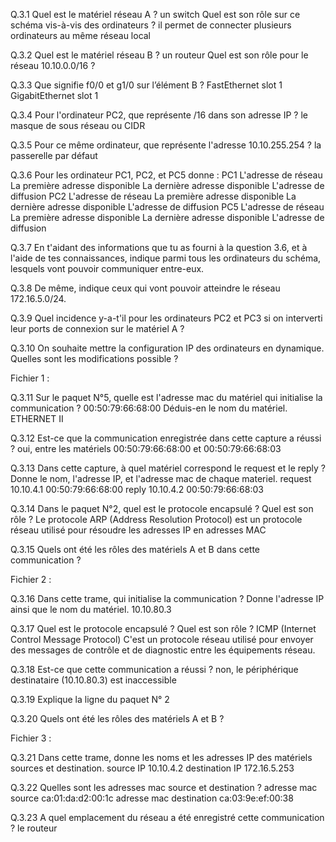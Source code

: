 Q.3.1 Quel est le matériel réseau A ?
un switch
Quel est son rôle sur ce schéma vis-à-vis des ordinateurs ?
il permet de connecter plusieurs ordinateurs au même réseau local

Q.3.2 Quel est le matériel réseau B ?
un routeur
Quel est son rôle pour le réseau 10.10.0.0/16 ?


Q.3.3 Que signifie f0/0 et g1/0 sur l’élément B ?
FastEthernet slot 1
GigabitEthernet slot 1

Q.3.4 Pour l'ordinateur PC2, que représente /16 dans son adresse IP ?
le masque de sous réseau ou CIDR

Q.3.5 Pour ce même ordinateur, que représente l'adresse 10.10.255.254 ?
la passerelle par défaut

Q.3.6 Pour les ordinateur PC1, PC2, et PC5 donne :
PC1
L'adresse de réseau
La première adresse disponible
La dernière adresse disponible
L'adresse de diffusion
PC2
L'adresse de réseau
La première adresse disponible
La dernière adresse disponible
L'adresse de diffusion
PC5
L'adresse de réseau
La première adresse disponible
La dernière adresse disponible
L'adresse de diffusion

Q.3.7 En t'aidant des informations que tu as fourni à la question 3.6, et à l'aide de tes connaissances, indique parmi tous les ordinateurs du schéma, lesquels vont pouvoir communiquer entre-eux.

Q.3.8 De même, indique ceux qui vont pouvoir atteindre le réseau 172.16.5.0/24.

Q.3.9 Quel incidence y-a-t'il pour les ordinateurs PC2 et PC3 si on interverti leur ports de connexion sur le matériel A ?

Q.3.10 On souhaite mettre la configuration IP des ordinateurs en dynamique. Quelles sont les modifications possible ?

Fichier 1 :

Q.3.11 Sur le paquet N°5, quelle est l'adresse mac du matériel qui initialise la communication ?
00:50:79:66:68:00
Déduis-en le nom du matériel.
ETHERNET II

Q.3.12 Est-ce que la communication enregistrée dans cette capture a réussi ? 
oui, entre les matériels 00:50:79:66:68:00 et 00:50:79:66:68:03

Q.3.13 Dans cette capture, à quel matériel correspond le request et le reply ? 
Donne le nom, l'adresse IP, et l'adresse mac de chaque materiel.
request 10.10.4.1 00:50:79:66:68:00
reply 10.10.4.2 00:50:79:66:68:03

Q.3.14 Dans le paquet N°2, quel est le protocole encapsulé ? Quel est son rôle ?
Le protocole ARP (Address Resolution Protocol) est un protocole réseau utilisé pour résoudre les adresses IP en adresses MAC

Q.3.15 Quels ont été les rôles des matériels A et B dans cette communication ?


Fichier 2 :

Q.3.16 Dans cette trame, qui initialise la communication ? Donne l'adresse IP ainsi que le nom du matériel.
10.10.80.3

Q.3.17 Quel est le protocole encapsulé ? Quel est son rôle ?
ICMP (Internet Control Message Protocol) 
C'est un protocole réseau utilisé pour envoyer des messages de contrôle et de diagnostic entre les équipements réseau.

Q.3.18 Est-ce que cette communication a réussi ? 
non, le périphérique destinataire (10.10.80.3) est inaccessible

Q.3.19 Explique la ligne du paquet N° 2

Q.3.20 Quels ont été les rôles des matériels A et B ?

Fichier 3 :

Q.3.21 Dans cette trame, donne les noms et les adresses IP des matériels sources et destination.
source IP 10.10.4.2
destination IP 172.16.5.253

Q.3.22 Quelles sont les adresses mac source et destination ? 
adresse mac source ca:01:da:d2:00:1c
adresse mac destination ca:03:9e:ef:00:38

Q.3.23 A quel emplacement du réseau a été enregistré cette communication ?
le routeur
